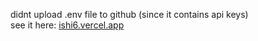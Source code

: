 didnt upload .env file to github (since it contains api keys) <br>
see it here: <a href="https://ishi6.vercel.app">ishi6.vercel.app</a>
